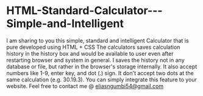 # HTML-Standard-Calculator---Simple-and-Intelligent
I am sharing to you this simple, standard and intelligent Calculator that is pure developed using HTML + CSS  The calculators saves calculation history in the history box and would be available to user even after restarting browser and system in general. I saves the history not in any database or file, but rather in the browser's storage internally.  It also accept numbers like 1-9, enter key, and dot (.) sign. It don't accept two dots at the same calculation (e.g. 30.19.3).  You can simply integrate this feature to your website. Feel free to contact me @ eliasngumbi54@gmail.com
